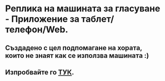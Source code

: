 # Реплика на машината за гласуване - Приложение за таблет/телефон/Web.
## Създадено с цел подпомагане на хората, които не знаят как се използва машината :)
## Изпробвайте го [ТУК](https://aezakmee.github.io/mg_page/#/).
